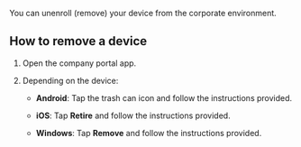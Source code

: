 You can unenroll (remove) your device from the corporate environment.

## How to remove a device

1. Open the company portal app.

2. Depending on the device:

   - **Android**: Tap the trash can icon and follow the instructions provided.

   - **iOS**: Tap **Retire** and follow the instructions provided.

   - **Windows**: Tap **Remove** and follow the instructions provided.

